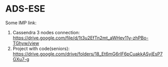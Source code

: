 # ADS-ESE

Some IMP link:
1. Cassendra 3 nodes connection: https://drive.google.com/file/d/1t3u2EfTn2mt_aWHev11y-zhPBo-TGhyw/view
2. Project with code(seniors): https://drive.google.com/drive/folders/18_Et6mG6rIF6pCuakkASyiEsP7GXu7-g
